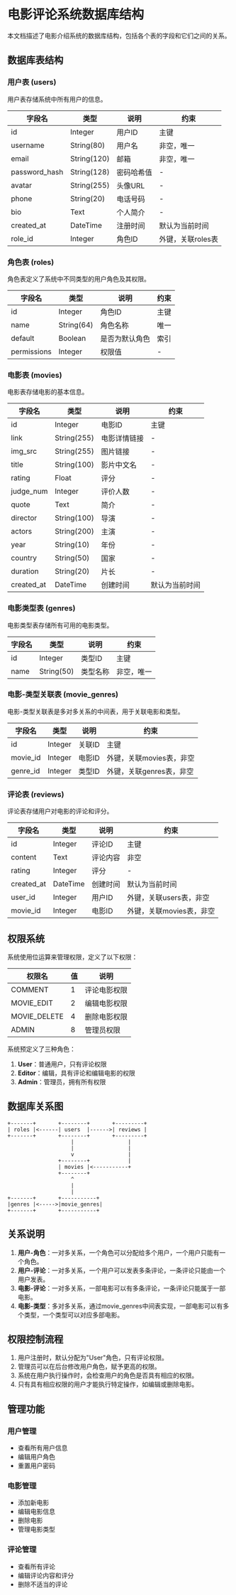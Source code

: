 # 电影评论系统数据库结构

本文档描述了电影介绍系统的数据库结构，包括各个表的字段和它们之间的关系。

## 数据库表结构

### 用户表 (users)

用户表存储系统中所有用户的信息。

| 字段名 | 类型 | 说明 | 约束 |
|-------|------|------|------|
| id | Integer | 用户ID | 主键 |
| username | String(80) | 用户名 | 非空，唯一 |
| email | String(120) | 邮箱 | 非空，唯一 |
| password_hash | String(128) | 密码哈希值 | - |
| avatar | String(255) | 头像URL | - |
| phone | String(20) | 电话号码 | - |
| bio | Text | 个人简介 | - |
| created_at | DateTime | 注册时间 | 默认为当前时间 |
| role_id | Integer | 角色ID | 外键，关联roles表 |

### 角色表 (roles)

角色表定义了系统中不同类型的用户角色及其权限。

| 字段名 | 类型 | 说明 | 约束 |
|-------|------|------|------|
| id | Integer | 角色ID | 主键 |
| name | String(64) | 角色名称 | 唯一 |
| default | Boolean | 是否为默认角色 | 索引 |
| permissions | Integer | 权限值 | - |

### 电影表 (movies)

电影表存储电影的基本信息。

| 字段名 | 类型 | 说明 | 约束 |
|-------|------|------|------|
| id | Integer | 电影ID | 主键 |
| link | String(255) | 电影详情链接 | - |
| img_src | String(255) | 图片链接 | - |
| title | String(100) | 影片中文名 | - |
| rating | Float | 评分 | - |
| judge_num | Integer | 评价人数 | - |
| quote | Text | 简介 | - |
| director | String(100) | 导演 | - |
| actors | String(200) | 主演 | - |
| year | String(10) | 年份 | - |
| country | String(50) | 国家 | - |
| duration | String(20) | 片长 | - |
| created_at | DateTime | 创建时间 | 默认为当前时间 |

### 电影类型表 (genres)

电影类型表存储所有可用的电影类型。

| 字段名 | 类型 | 说明 | 约束 |
|-------|------|------|------|
| id | Integer | 类型ID | 主键 |
| name | String(50) | 类型名称 | 非空，唯一 |

### 电影-类型关联表 (movie_genres)

电影-类型关联表是多对多关系的中间表，用于关联电影和类型。

| 字段名 | 类型 | 说明 | 约束 |
|-------|------|------|------|
| id | Integer | 关联ID | 主键 |
| movie_id | Integer | 电影ID | 外键，关联movies表，非空 |
| genre_id | Integer | 类型ID | 外键，关联genres表，非空 |

### 评论表 (reviews)

评论表存储用户对电影的评论和评分。

| 字段名 | 类型 | 说明 | 约束 |
|-------|------|------|------|
| id | Integer | 评论ID | 主键 |
| content | Text | 评论内容 | 非空 |
| rating | Integer | 评分 | - |
| created_at | DateTime | 创建时间 | 默认为当前时间 |
| user_id | Integer | 用户ID | 外键，关联users表，非空 |
| movie_id | Integer | 电影ID | 外键，关联movies表，非空 |

## 权限系统

系统使用位运算来管理权限，定义了以下权限：

| 权限名 | 值 | 说明 |
|-------|-----|------|
| COMMENT | 1 | 评论电影权限 |
| MOVIE_EDIT | 2 | 编辑电影权限 |
| MOVIE_DELETE | 4 | 删除电影权限 |
| ADMIN | 8 | 管理员权限 |

系统预定义了三种角色：

1. **User**：普通用户，只有评论权限
2. **Editor**：编辑，具有评论和编辑电影的权限
3. **Admin**：管理员，拥有所有权限

## 数据库关系图

```
+-------+       +--------+       +---------+
| roles |<------| users  |------>| reviews |
+-------+       +--------+       +---------+
                    |                 |
                    |                 |
                    v                 |
                +--------+            |
                | movies |<-----------+
                +--------+
                    ^
                    |
                    |
+-------+       +-----------+
|genres |<----->|movie_genres|
+-------+       +-----------+
```

## 关系说明

1. **用户-角色**：一对多关系，一个角色可以分配给多个用户，一个用户只能有一个角色。
2. **用户-评论**：一对多关系，一个用户可以发表多条评论，一条评论只能由一个用户发表。
3. **电影-评论**：一对多关系，一部电影可以有多条评论，一条评论只能属于一部电影。
4. **电影-类型**：多对多关系，通过movie_genres中间表实现，一部电影可以有多个类型，一个类型可以对应多部电影。

## 权限控制流程

1. 用户注册时，默认分配为"User"角色，只有评论权限。
2. 管理员可以在后台修改用户角色，赋予更高的权限。
3. 系统在用户执行操作时，会检查用户的角色是否具有相应的权限。
4. 只有具有相应权限的用户才能执行特定操作，如编辑或删除电影。

## 管理功能

### 用户管理
- 查看所有用户信息
- 编辑用户角色
- 重置用户密码

### 电影管理
- 添加新电影
- 编辑电影信息
- 删除电影
- 管理电影类型

### 评论管理
- 查看所有评论
- 编辑评论内容和评分
- 删除不适当的评论 